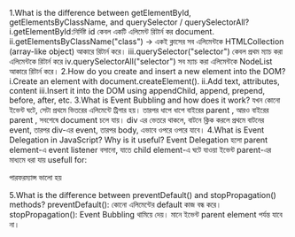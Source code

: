 
1.What is the difference between getElementById, getElementsByClassName, and querySelector / querySelectorAll? 
  i.getElementById:নির্দিষ্ট id কেবল একটি এলিমেন্ট রিটার্ন কর document.
  ii.getElementsByClassName("class") → একই ক্লাসের সব এলিমেন্টকে HTMLCollection (array-like object) আকারে রিটার্ন করে।
  iii.querySelector("selector")  কেবল প্রথম ম্যাচ করা এলিমেন্টকে রিটার্ন করে
  iv.querySelectorAll("selector")  সব ম্যাচ করা এলিমেন্টকে NodeList আকারে রিটার্ন করে।
2.How do you create and insert a new element into the DOM? 
 i.Create an element with document.createElement().
ii.Add text, attributes, content
iii.Insert it into the DOM using appendChild, append, prepend, before, after, etc.
3.What is Event Bubbling and how does it work? 
যখন কোনো ইভেন্ট  ঘটে, সেটা প্রথমে ভিতরের এলিমেন্টে  ট্রিগার হয়।
তারপর ধাপে ধাপে বাইরের parent , আরও বাইরের parent , সবশেষে document চলে যায়।
 div এর ভেতরে থাকলে, বাটনে ক্লিক করলে প্রথমে বাটনের event, তারপর div-এর event, তারপর body, এভাবে ওপরে ওপরে যাবে।
4.What is Event Delegation in JavaScript? Why is it useful? 
Event Delegation হলো parent element-এ event listener বসানো, যাতে child element-এ ঘটে যাওয়া ইভেন্ট parent-এর মাধ্যমে ধরা যায়
usefull for:

পারফরম্যান্স ভালো হয়

5.What is the difference between preventDefault() and stopPropagation() methods?
preventDefault():
 কোনো এলিমেন্টের default কাজ বন্ধ করে।
stopPropagation():
Event Bubbling থামিয়ে দেয়। মানে ইভেন্ট parent element পর্যন্ত যাবে না।